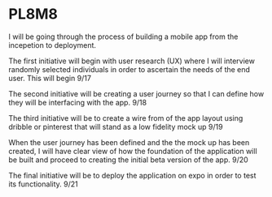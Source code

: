 # PL8M8


I will be going through the process of building a mobile app from the incepetion to deployment. 

The first initiative will begin with user research (UX) where I will interview randomly selected individuals in order to ascertain the needs of the end user. This will begin 9/17 


The second initiative will be creating a user journey so that I can define how they will be interfacing with the app. 9/18


The third initiative will be to create a wire from of the app layout using dribble or pinterest that will stand as a low fidelity mock up 9/19 


When the user journey has been defined and the the mock up has been created, I will have clear view of how the foundation of the application will be built and proceed to creating the initial beta version of the app. 9/20



The final initiative will be to deploy the application on expo in order to test its functionality. 9/21

